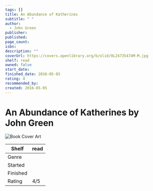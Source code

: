 ```yaml
---
tags: []
title: An Abundance of Katherines
subtitle: " "
author:
  - John Green
publisher: 
published: 
page_count: 
isbn: 
description: ""
coverUrl: https://covers.openlibrary.org/b/olid/OL24735474M-M.jpg
shelf: read
owned: false
start_date: 
finished_date: 2016-05-03
rating: 4
recommended_by: 
created: 2016-05-05
---
```


# An Abundance of Katherines by John Green

![Book Cover Art](https://covers.openlibrary.org/b/olid/OL24735474M-M.jpg)

| Shelf | read |
| --- | --- |
| Genre |  |
| Started |  |
| Finished |  |
| Rating | 4/5 |

